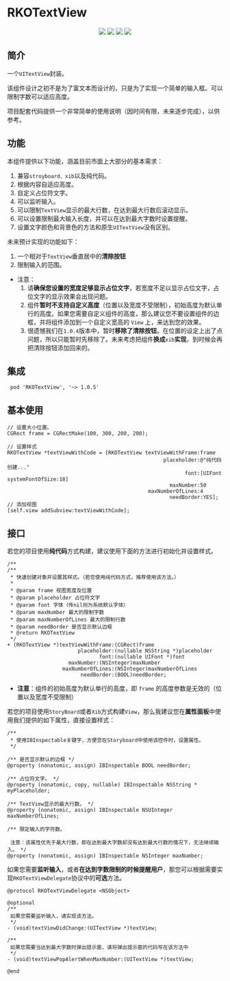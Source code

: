 # RKOTextView

<p align="center">
<a href=""><img src="https://img.shields.io/badge/pod-v1.0.5-brightgreen.svg"></a>
<a href=""><img src="https://img.shields.io/badge/ObjectiveC-compatible-orange.svg"></a>
<a href=""><img src="https://img.shields.io/badge/platform-iOS%207.0%2B-ff69b5152950834.svg"></a>
<a href="https://github.com/rakuyoMo/RKOTools/blob/master/LICENSE"><img src="https://img.shields.io/badge/license-MIT-green.svg?style=flat"></a>
</p>

## 简介

一个`UITextView`封装。

该组件设计之初不是为了富文本而设计的，只是为了实现一个简单的输入框。可以限制字数可以适应高度。

项目配套代码提供一个非常简单的使用说明（因时间有限，未来逐步完成），以供参考。

## 功能

本组件提供以下功能，涵盖目前市面上大部分的基本需求：
 1. 兼容`stroyboard、xib`以及纯代码。
 2. 根据内容自适应高度。
 3. 自定义占位符文字。
 4. 可以监听输入。
 5. 可以限制`TextView`显示的最大行数，在达到最大行数后滚动显示。
 6. 可以设置限制最大输入长度，并可以在达到最大字数时设置提醒。
 7. 设置文字颜色和背景色的方法和原生`UITextView`没有区别。

未来预计实现的功能如下：
1. 一个相对于`TextView`垂直居中的**清除按钮**
2. 限制输入的范围。

- 注意：
    1. 请**确保您设置的宽度足够显示占位文字**，若宽度不足以显示占位文字，占位文字的显示效果会出现问题。
    2. 组件**暂时不支持自定义高度**（位置以及宽度不受限制），初始高度为默认单行的高度。如果您需要自定义组件的高度，那么建议您不要设置组件的边框，并将组件添加到一个自定义宽高的 `View` 上，来达到您的效果。
    3. 很遗憾我们在`1.0.4`版本中，暂时**移除了清除按钮**。在位置的设定上出了点问题，所以只能暂时先移除了。未来考虑把组件**换成**`xib`**实现**，到时候会再把清除按钮添加回来的。

## 集成

```shell
 pod 'RKOTextView', '~> 1.0.5'
```

## 基本使用

```objc
// 设置大小位置。
CGRect frame = CGRectMake(100, 300, 200, 200);
    
// 设置样式
RKOTextView *textViewWithCode = [RKOTextView textViewWithFrame:frame
                                                   placeholder:@"纯代码创建..."
                                                          font:[UIFont systemFontOfSize:18]
                                                     maxNumber:50
                                              maxNumberOfLines:4
                                                     needBorder:YES];
// 添加视图
[self.view addSubview:textViewWithCode];
```

## 接口

若您的项目使用**纯代码**方式构建，建议使用下面的方法进行初始化并设置样式。

```objc
/**
/**
 * 快速创建对象并设置其样式。（若您使用纯代码方式，推荐使用该方法。）
 *
 * @param frame 视图宽度及位置
 * @param placeholder 占位符文字
 * @param font 字体（传nil则为系统默认字体）
 * @param maxNumber 最大的限制字数
 * @param maxNumberOfLines 最大的限制行数
 * @param needBorder 是否显示默认边框
 * @return RKOTextView
 */
+ (RKOTextView *)textViewWithFrame:(CGRect)frame
                       placeholder:(nullable NSString *)placeholder
                              font:(nullable UIFont *)font
                    maxNumber:(NSInteger)maxNumber
                  maxNumberOfLines:(NSInteger)maxNumberOfLines
                        needBorder:(BOOL)needBorder;
```

- **注意**：组件的初始高度为默认单行的高度，即 `frame` 的高度参数是无效的（位置以及宽度不受限制）

若您的项目使用`StoryBoard`或者`Xib`方式构建`View`，那么我建议您在**属性面板**中使用我们提供的如下属性，直接设置样式：

```objc
/**
 * 使用IBInspectable关键字，方便您在Storyboard中使用该控件时，设置属性。
 */

/** 是否显示默认的边框 */
@property (nonatomic, assign) IBInspectable BOOL needBorder;

/** 占位符文字。 */
@property (nonatomic, copy, nullable) IBInspectable NSString * myPlaceholder;

/** TextView显示的最大行数。 */
@property (nonatomic, assign) IBInspectable NSUInteger maxNumberOfLines;

/** 限定输入的字符数。
 
 注意：该属性优先于最大行数，即在达到最大字数却没有达到最大行数的情况下，无法继续输入。 */
@property (nonatomic, assign) IBInspectable NSInteger maxNumber;
```

如果您需要**监听输入**，或者**在达到字数限制的时候提醒用户**，那您可以根据需要实现`RKOTextViewDelegate`协议中的**可选**方法。

```objc
@protocol RKOTextViewDelegate <NSObject>

@optional
/**
 如果您需要监听输入，请实现该方法。
 */
- (void)textViewDidChange:(UITextView *)textView;

/**
 如果您需要当达到最大字数时弹出提示窗，请将弹出提示窗的代码写在该方法中
 */
- (void)textViewPopAlertWhenMaxNumber:(UITextView *)textView;

@end
```